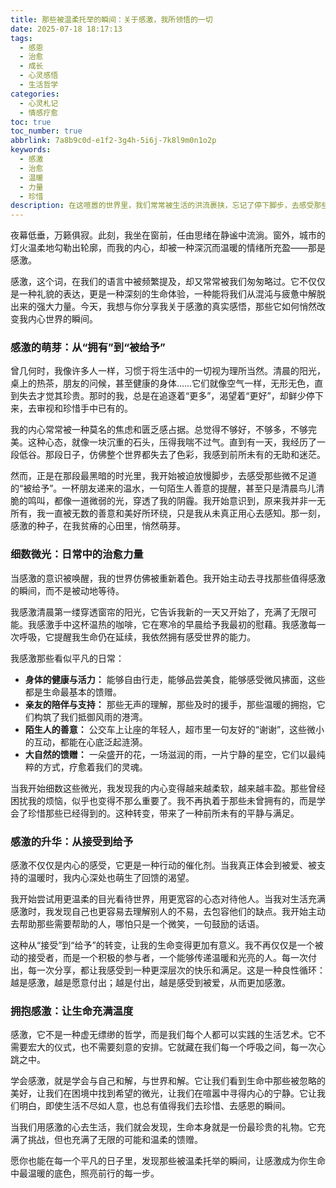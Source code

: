 ```yaml
---
title: 那些被温柔托举的瞬间：关于感激，我所领悟的一切
date: 2025-07-18 18:17:13
tags:
  - 感恩
  - 治愈
  - 成长
  - 心灵感悟
  - 生活哲学
categories:
  - 心灵札记
  - 情感疗愈
toc: true
toc_number: true
abbrlink: 7a8b9c0d-e1f2-3g4h-5i6j-7k8l9m0n1o2p
keywords:
  - 感激
  - 治愈
  - 温暖
  - 力量
  - 珍惜
description: 在这喧嚣的世界里，我们常常被生活的洪流裹挟，忘记了停下脚步，去感受那些细微却深刻的温柔。本文将带你走进感激的内心世界，探索它如何从一种模糊的情绪，逐渐成为照亮生命、治愈创伤的强大力量。这是一场关于心灵蜕变的旅程，关于如何从点滴日常中汲取温暖，最终学会用爱与光回馈世界。
---
```


夜幕低垂，万籁俱寂。此刻，我坐在窗前，任由思绪在静谧中流淌。窗外，城市的灯火温柔地勾勒出轮廓，而我的内心，却被一种深沉而温暖的情绪所充盈——那是感激。

感激，这个词，在我们的语言中被频繁提及，却又常常被我们匆匆略过。它不仅仅是一种礼貌的表达，更是一种深刻的生命体验，一种能将我们从混沌与疲惫中解脱出来的强大力量。今天，我想与你分享我关于感激的真实感悟，那些它如何悄然改变我内心世界的瞬间。

### 感激的萌芽：从“拥有”到“被给予”

曾几何时，我像许多人一样，习惯于将生活中的一切视为理所当然。清晨的阳光，桌上的热茶，朋友的问候，甚至健康的身体……它们就像空气一样，无形无色，直到失去才觉其珍贵。那时的我，总是在追逐着“更多”，渴望着“更好”，却鲜少停下来，去审视和珍惜手中已有的。

我的内心常常被一种莫名的焦虑和匮乏感占据。总觉得不够好，不够多，不够完美。这种心态，就像一块沉重的石头，压得我喘不过气。直到有一天，我经历了一段低谷。那段日子，仿佛整个世界都失去了色彩，我感到前所未有的无助和迷茫。

然而，正是在那段最黑暗的时光里，我开始被迫放慢脚步，去感受那些微不足道的“被给予”。一杯朋友递来的温水，一句陌生人善意的提醒，甚至只是清晨鸟儿清脆的鸣叫，都像一道微弱的光，穿透了我的阴霾。我开始意识到，原来我并非一无所有，我一直被无数的善意和美好所环绕，只是我从未真正用心去感知。那一刻，感激的种子，在我贫瘠的心田里，悄然萌芽。

### 细数微光：日常中的治愈力量

当感激的意识被唤醒，我的世界仿佛被重新着色。我开始主动去寻找那些值得感激的瞬间，而不是被动地等待。

我感激清晨第一缕穿透窗帘的阳光，它告诉我新的一天又开始了，充满了无限可能。我感激手中这杯温热的咖啡，它在寒冷的早晨给予我最初的慰藉。我感激每一次呼吸，它提醒我生命仍在延续，我依然拥有感受世界的能力。

我感激那些看似平凡的日常：
*   **身体的健康与活力：** 能够自由行走，能够品尝美食，能够感受微风拂面，这些都是生命最基本的馈赠。
*   **亲友的陪伴与支持：** 那些无声的理解，那些及时的援手，那些温暖的拥抱，它们构筑了我们抵御风雨的港湾。
*   **陌生人的善意：** 公交车上让座的年轻人，超市里一句友好的“谢谢”，这些微小的互动，都能在心底泛起涟漪。
*   **大自然的馈赠：** 一朵盛开的花，一场滋润的雨，一片宁静的星空，它们以最纯粹的方式，疗愈着我们的灵魂。

当我开始细数这些微光，我发现我的内心变得越来越柔软，越来越丰盈。那些曾经困扰我的烦恼，似乎也变得不那么重要了。我不再执着于那些未曾拥有的，而是学会了珍惜那些已经得到的。这种转变，带来了一种前所未有的平静与满足。

### 感激的升华：从接受到给予

感激不仅仅是内心的感受，它更是一种行动的催化剂。当我真正体会到被爱、被支持的温暖时，我内心深处也萌生了回馈的渴望。

我开始尝试用更温柔的目光看待世界，用更宽容的心态对待他人。当我对生活充满感激时，我发现自己也更容易去理解别人的不易，去包容他们的缺点。我开始主动去帮助那些需要帮助的人，哪怕只是一个微笑，一句鼓励的话语。

这种从“接受”到“给予”的转变，让我的生命变得更加有意义。我不再仅仅是一个被动的接受者，而是一个积极的参与者，一个能够传递温暖和光亮的人。每一次付出，每一次分享，都让我感受到一种更深层次的快乐和满足。这是一种良性循环：越是感激，越是愿意付出；越是付出，越是感受到被爱，从而更加感激。

### 拥抱感激：让生命充满温度

感激，它不是一种虚无缥缈的哲学，而是我们每个人都可以实践的生活艺术。它不需要宏大的仪式，也不需要刻意的安排。它就藏在我们每一个呼吸之间，每一次心跳之中。

学会感激，就是学会与自己和解，与世界和解。它让我们看到生命中那些被忽略的美好，让我们在困境中找到希望的微光，让我们在喧嚣中寻得内心的宁静。它让我们明白，即使生活不尽如人意，也总有值得我们去珍惜、去感恩的瞬间。

当我们用感激的心去生活，我们就会发现，生命本身就是一份最珍贵的礼物。它充满了挑战，但也充满了无限的可能和温柔的馈赠。

愿你也能在每一个平凡的日子里，发现那些被温柔托举的瞬间，让感激成为你生命中最温暖的底色，照亮前行的每一步。